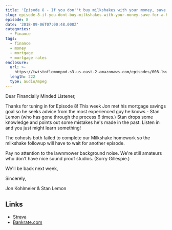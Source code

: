 ```yaml
---
title: 'Episode 8 - If you don''t buy milkshakes with your money, save for a house!'
slug: episode-8-if-you-dont-buy-milkshakes-with-your-money-save-for-a-house
episode: 8
date: '2018-09-06T07:00:48.000Z'
categories:
  - Finance
tags:
  - finance
  - money
  - mortgage
  - mortgage rates
enclosure:
  url: >-
    https://twistoflemonpod.s3.us-east-2.amazonaws.com/episodes/008-lwatol-20180906.mp3
  length: 222
  type: audio/mpeg
---
```


Dear Financially Minded Listener,

Thanks for tuning in for Episode 8! This week Jon met his mortgage savings goal so he seeks advice from the most experienced guy he knows - Stan Lemon (who has gone through the process 6 times.) Stan drops some knowledge and points out some mistakes he's made in the past. Listen in and you just might learn something!

The cohosts both failed to complete our Milkshake homework so the milkshake followup will have to wait for another episode.

Pay no attention to the lawnmower background noise. We're still amateurs who don't have nice sound proof studios. (Sorry Gillespie.)

We'll be back next week,

Sincerely,

Jon Kohlmeier & Stan Lemon

## Links

- [Strava](https://www.strava.com)
- [Bankrate.com](https://www.bankrate.com)
